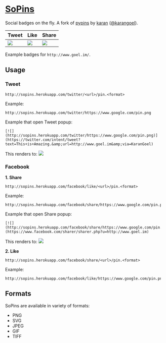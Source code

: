 [SoPins](http://sopins.heroku.com/)
=================

Social badges on the fly. A fork of [pypins](https://github.com/badges/pypipins) by [karan](http://github.com/karan) ([@karangoel](http://twitter.com/karangoel)).

| Tweet | Like | Share |
| ----- | ---- | ----- | 
| ![](http://sopins.herokuapp.com/twitter/http://www.goel.io/pin.png) | ![](http://sopins.herokuapp.com/facebook/like/http://www.goel.io/pin.png) | ![](http://sopins.herokuapp.com/facebook/share/http://www.goel.io/pin.png) |

Example badges for `http://www.goel.im/`.

## Usage

### Tweet

    http://sopins.herokuapp.com/twitter/<url>/pin.<format>

  Example:

    http://sopins.herokuapp.com/twitter/https://www.google.com/pin.png

  Example that open Tweet popup:

    [![](http://sopins.herokuapp.com/twitter/https://www.google.com/pin.png)](https://twitter.com/intent/tweet?text=This+is+Amazing.&amp;url=http://www.goel.im&amp;via=KaranGoel)

  This renders to: [![](http://sopins.herokuapp.com/twitter/https://www.google.com/pin.png)](https://twitter.com/intent/tweet?text=This+is+Amazing.&amp;url=http://www.goel.im&amp;via=KaranGoel)

### Facebook

  **1. Share**

    http://sopins.herokuapp.com/facebook/like/<url>/pin.<format>

  Example:

    http://sopins.herokuapp.com/facebook/share/https://www.google.com/pin.png

  Example that open Share popup:

    [![](http://sopins.herokuapp.com/facebook/share/https://www.google.com/pin.png)](https://www.facebook.com/sharer/sharer.php?u=http://www.goel.im)

  This renders to: [![](http://sopins.herokuapp.com/facebook/share/https://www.google.com/pin.png)](https://www.facebook.com/sharer/sharer.php?u=http://www.goel.im)

  **2. Like**

    http://sopins.herokuapp.com/facebook/share/<url>/pin.<format>

  Example:

    http://sopins.herokuapp.com/facebook/like/https://www.google.com/pin.png

## Formats

SoPins are available in variety of formats:

- PNG
- SVG
- JPEG
- GIF
- TIFF
